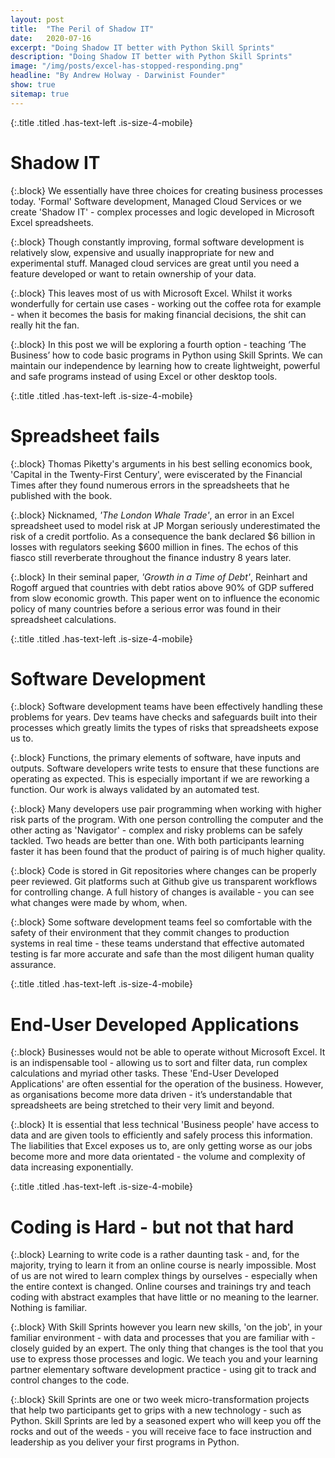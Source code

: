 ```yaml
---
layout: post
title:  "The Peril of Shadow IT"
date:   2020-07-16
excerpt: "Doing Shadow IT better with Python Skill Sprints"
description: "Doing Shadow IT better with Python Skill Sprints"
image: "/img/posts/excel-has-stopped-responding.png"
headline: "By Andrew Holway - Darwinist Founder"
show: true
sitemap: true
---
```


{:.title .titled .has-text-left .is-size-4-mobile}
# Shadow IT

{:.block}
We essentially have three choices for creating business processes today. 'Formal' Software development, Managed Cloud Services or we create 'Shadow IT' - complex processes and logic developed in Microsoft Excel spreadsheets.

{:.block}
Though constantly improving, formal software development is relatively slow, expensive and usually inappropriate for new and experimental stuff. Managed cloud services are great until you need a feature developed or want to retain ownership of your data.

{:.block}
This leaves most of us with Microsoft Excel. Whilst it works wonderfully for certain use cases - working out the coffee rota for example - when it becomes the basis for making financial decisions, the shit can really hit the fan.

{:.block}
In this post we will be exploring a fourth option - teaching ‘The Business’ how to code basic programs in Python using Skill Sprints. We can maintain our independence by learning how to create lightweight, powerful and safe programs instead of using Excel or other desktop tools.

{:.title .titled .has-text-left .is-size-4-mobile}
# Spreadsheet fails

{:.block}
Thomas Piketty's arguments in his best selling economics book, 'Capital in the Twenty-First Century', were eviscerated by the Financial Times after they found numerous errors in the spreadsheets that he published with the book.

{:.block}
Nicknamed, _'The London Whale Trade'_, an error in an Excel spreadsheet used to model risk at JP Morgan seriously underestimated the risk of a credit portfolio. As a consequence the bank declared $6 billion in losses with regulators seeking $600 million in fines. The echos of this fiasco still reverberate throughout the finance industry 8 years later.

{:.block}
In their seminal paper, _'Growth in a Time of Debt'_, Reinhart and Rogoff argued that countries with debt ratios above 90% of GDP suffered from slow economic growth. This paper went on to influence the economic policy of many countries before a serious error was found in their spreadsheet calculations.

{:.title .titled .has-text-left .is-size-4-mobile}
# Software Development

{:.block}
Software development teams have been effectively handling these problems for years. Dev teams have checks and safeguards built into their processes which greatly limits the types of risks that spreadsheets expose us to.

{:.block}
Functions, the primary elements of software, have inputs and outputs. Software developers write tests to ensure that these functions are operating as expected. This is especially important if we are reworking a function. Our work is always validated by an automated test.

{:.block}
Many developers use pair programming when working with higher risk parts of the program. With one person controlling the computer and the other acting as 'Navigator' - complex and risky problems can be safely tackled. Two heads are better than one. With both participants learning faster it has been found that the product of pairing is of much higher quality.

{:.block}
Code is stored in Git repositories where changes can be properly peer reviewed. Git platforms such at Github give us transparent workflows for controlling change. A full history of changes is available - you can see what changes were made by whom, when.

{:.block}
Some software development teams feel so comfortable with the safety of their environment that they commit changes to production systems in real time - these teams understand that effective automated testing is far more accurate and safe than the most diligent human quality assurance.

{:.title .titled .has-text-left .is-size-4-mobile}
# End-User Developed Applications

{:.block}
Businesses would not be able to operate without Microsoft Excel. It is an indispensable tool - allowing us to sort and filter data, run complex calculations and myriad other tasks.  These 'End-User Developed Applications' are often essential for the operation of the business. However, as organisations become more data driven - it’s understandable that spreadsheets are being stretched to their very limit and beyond.

{:.block}
It is essential that less technical 'Business people' have access to data and are given tools to efficiently and safely process this information. The liabilities that Excel exposes us to, are only getting worse as our jobs become more and more data orientated - the volume and complexity of data increasing exponentially.

{:.title .titled .has-text-left .is-size-4-mobile}
# Coding is Hard - but not that hard

{:.block}
Learning to write code is a rather daunting task - and, for the majority, trying to learn it from an online course is nearly impossible. Most of us are not wired to learn complex things by ourselves - especially when the entire context is changed. Online courses and trainings try and teach coding with abstract examples that have little or no meaning to the learner. Nothing is familiar.

{:.block}
With Skill Sprints however you learn new skills, 'on the job', in your familiar environment - with data and processes that you are familiar with - closely guided by an expert. The only thing that changes is the tool that you use to express those processes and logic. We teach you and your learning partner elementary software development practice - using git to track and control changes to the code.

{:.block}
Skill Sprints are one or two week micro-transformation projects that help two participants get to grips with a new technology - such as Python. Skill Sprints are led by a seasoned expert who will keep you off the rocks and out of the weeds - you will receive face to face instruction and leadership as you deliver your first programs in Python.
